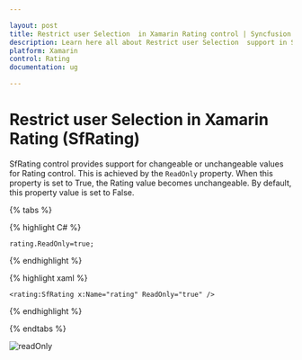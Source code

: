 ```yaml
---

layout: post
title: Restrict user Selection  in Xamarin Rating control | Syncfusion
description: Learn here all about Restrict user Selection  support in Syncfusion Xamarin Rating (SfRating) control and more.
platform: Xamarin
control: Rating
documentation: ug

---
```


# Restrict user Selection  in Xamarin Rating (SfRating)

SfRating control provides support for changeable or unchangeable values for Rating control. This is achieved by the `ReadOnly` property. When this property is set to True, the Rating value becomes unchangeable. By default, this property value is set to False.

{% tabs %}

{% highlight C# %}

	rating.ReadOnly=true;

{% endhighlight %}

{% highlight xaml %}

	<rating:SfRating x:Name="rating" ReadOnly="true" />
	
{% endhighlight %}

{% endtabs %}

![readOnly](images/readOnly.jpg)



